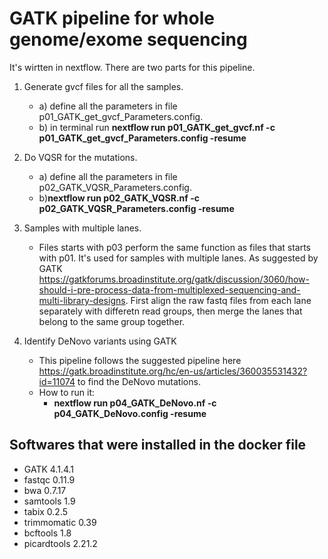 GATK pipeline for whole genome/exome sequencing
========================================
It's wirtten in nextflow.
There are two parts for this pipeline.
1. Generate gvcf files for all the samples.
	- a) define all the parameters in file p01_GATK_get_gvcf_Parameters.config.
	- b) in terminal run **nextflow run p01_GATK_get_gvcf.nf -c p01_GATK_get_gvcf_Parameters.config -resume**

2. Do VQSR for the mutations.
	- a) define all the parameters in file p02_GATK_VQSR_Parameters.config.
	- b)**nextflow run p02_GATK_VQSR.nf -c p02_GATK_VQSR_Parameters.config -resume**

3. Samples with multiple lanes.
	- Files starts with p03 perform the same function as files that starts with p01. It's used for samples with multiple lanes. As suggested by GATK https://gatkforums.broadinstitute.org/gatk/discussion/3060/how-should-i-pre-process-data-from-multiplexed-sequencing-and-multi-library-designs. First align the raw fastq files from each lane separately with differetn read groups, then merge the lanes that belong to the same group together.

4. Identify DeNovo variants using GATK
	- This pipeline follows the suggested pipeline here https://gatk.broadinstitute.org/hc/en-us/articles/360035531432?id=11074 to find the DeNovo mutations.
	- How to run it:
		- **nextflow run p04_GATK_DeNovo.nf -c p04_GATK_DeNovo.config -resume**

Softwares that were installed in the docker file
------------------------------------
* GATK 4.1.4.1
* fastqc 0.11.9
* bwa 0.7.17
* samtools 1.9
* tabix 0.2.5
* trimmomatic 0.39
* bcftools 1.8
* picardtools 2.21.2
